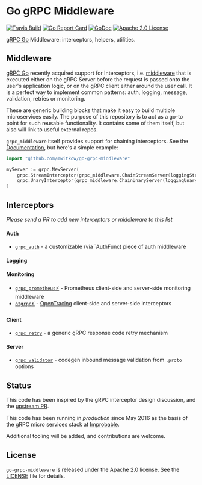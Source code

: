 # Go gRPC Middleware

[![Travis Build](https://travis-ci.org/mwitkow/go-grpc-middleware.svg?branch=master)](https://travis-ci.org/mwitkow/go-grpc-middleware)
[![Go Report Card](https://goreportcard.com/badge/github.com/mwitkow/go-grpc-middleware)](https://goreportcard.com/report/github.com/mwitkow/go-grpc-middleware)
[![GoDoc](http://img.shields.io/badge/GoDoc-Reference-blue.svg)](https://godoc.org/github.com/mwitkow/go-grpc-middleware)
[![Apache 2.0 License](https://img.shields.io/badge/License-Apache%202.0-blue.svg)](LICENSE)

[gRPC Go](https://github.com/grpc/grpc-go) Middleware: interceptors, helpers, utilities.


## Middleware

[gRPC Go](https://github.com/grpc/grpc-go) recently acquired support for
Interceptors, i.e. [middleware](https://medium.com/@matryer/writing-middleware-in-golang-and-how-go-makes-it-so-much-fun-4375c1246e81#.gv7tdlghs) 
that is executed either on the gRPC Server before the request is passed onto the user's application logic, or on the gRPC client either around the user call. It is a perfect way to implement
common patterns: auth, logging, message, validation, retries or monitoring.

These are generic building blocks that make it easy to build multiple microservices easily.
The purpose of this repository is to act as a go-to point for such reusable functionality. It contains
some of them itself, but also will link to useful external repos.

`grpc_middleware` itself provides support for chaining interceptors. See the [Documentation](doc.md), but here's a simple example:

```go
import "github.com/mwitkow/go-grpc-middleware"

myServer := grpc.NewServer(
    grpc.StreamInterceptor(grpc_middleware.ChainStreamServer(loggingStream, monitoringStream, authStream)),
    grpc.UnaryInterceptor(grpc_middleware.ChainUnaryServer(loggingUnary, monitoringUnary, authUnary),
)
```

## Interceptors

*Please send a PR to add new interceptors or middleware to this list*

#### Auth
   * [`grpc_auth`](auth/README.md) - a customizable (via `AuthFunc) piece of auth middleware 

#### Logging

#### Monitoring
   * [`grpc_prometheus`⚡](https://github.com/grpc-ecosystem/go-grpc-prometheus) - Prometheus client-side and server-side monitoring middleware
   * [`otgrpc`⚡](https://github.com/grpc-ecosystem/grpc-opentracing/tree/master/go/otgrpc) - [OpenTracing](http://opentracing.io/) client-side and server-side interceptors

#### Client
   * [`grpc_retry`](`retry/README.md`) - a generic gRPC response code retry mechanism

#### Server
   * [`grpc_validator`](validator/README.md) - codegen inbound message validation from `.proto` options 


## Status

This code has been inspired by the gRPC interceptor design discussion, and the [upstream PR](https://github.com/grpc/grpc-go/pull/653).

This code has been running in *production* since May 2016 as the basis of the gRPC micro services stack at [Improbable](https://improbable.io).

Additional tooling will be added, and contributions are welcome.

## License

`go-grpc-middleware` is released under the Apache 2.0 license. See the [LICENSE](LICENSE) file for details.
